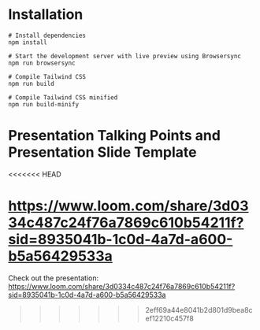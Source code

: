 # Installation

```
# Install dependencies
npm install

# Start the development server with live preview using Browsersync
npm run browsersync

# Compile Tailwind CSS
npm run build

# Compile Tailwind CSS minified
npm run build-minify

```

# Presentation Talking Points and Presentation Slide Template
<<<<<<< HEAD

https://www.loom.com/share/3d0334c487c24f76a7869c610b54211f?sid=8935041b-1c0d-4a7d-a600-b5a56429533a
=======
Check out the presentation: 
https://www.loom.com/share/3d0334c487c24f76a7869c610b54211f?sid=8935041b-1c0d-4a7d-a600-b5a56429533a
>>>>>>> 2eff69a44e8041b2d801d9bea8cef12210c457f8
